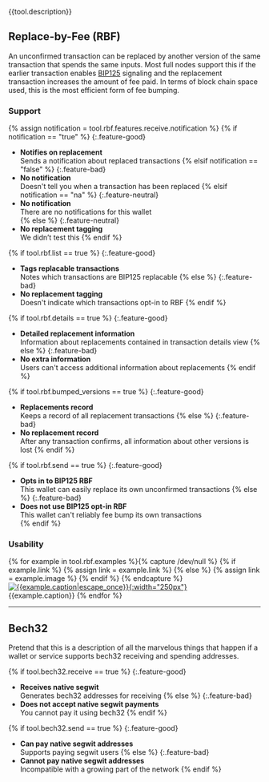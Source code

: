 {{tool.description}}

## Replace-by-Fee (RBF)

An unconfirmed transaction can be replaced by another version of the
same transaction that spends the same inputs.  Most full nodes support
this if the earlier transaction enables [BIP125](https://github.com/bitcoin/bips/blob/master/bip-0125.mediawiki) signaling and the
replacement transaction increases the amount of fee paid.  In terms of
block chain space used, this is the most efficient form of fee bumping.

### Support

{% assign notification = tool.rbf.features.receive.notification %}
{% if notification == "true" %}
  {:.feature-good}
  - **Notifies on replacement**<br>
    Sends a notification about replaced transactions
{% elsif notification == "false" %}
  {:.feature-bad}
  - **No notification**<br>
    Doesn't tell you when a transaction has been replaced
{% elsif notification == "na" %}
  {:.feature-neutral}
  - **No notification**<br>
    There are no notifications for this wallet   
{% else %}
  {:.feature-neutral}
  - **No replacement tagging**<br>
    We didn’t test this 
{% endif %}

{% if tool.rbf.list == true %}
  {:.feature-good}
  - **Tags replacable transactions**<br>
    Notes which transactions are BIP125 replacable
{% else %}
  {:.feature-bad}
  - **No replacement tagging**<br>
    Doesn't indicate which transactions opt-in to RBF
{% endif %}

{% if tool.rbf.details == true %}
  {:.feature-good}
  - **Detailed replacement information**<br>
    Information about replacements contained in transaction details view
{% else %}
  {:.feature-bad}
  - **No extra information**<br>
    Users can't access additional information about replacements
{% endif %}

{% if tool.rbf.bumped_versions == true %}
  {:.feature-good}
  - **Replacements record**<br>
    Keeps a record of all replacement transactions
{% else %}
  {:.feature-bad}
  - **No replacement record**<br>
    After any transaction confirms, all information about other versions is lost
{% endif %}

{% if tool.rbf.send == true %}
  {:.feature-good}
  - **Opts in to BIP125 RBF**<br>
    This wallet can easily replace its own unconfirmed transactions
{% else %}
  {:.feature-bad}
  - **Does not use BIP125 opt-in RBF**<br>
    This wallet can't reliably fee bump its own transactions    
{% endif %}

### Usability

{% for example in tool.rbf.examples %}{% capture /dev/null %}
  {% if example.link %}
    {% assign link = example.link %}
  {% else %}
    {% assign link = example.image %}
  {% endif %}
{% endcapture %}
<br />[![{{example.caption|escape_once}}]({{example.image}}){:width="250px"}]({{link}})
<br />{{example.caption}}
{% endfor %}

---

## Bech32

Pretend that this is a description of all the marvelous things that
happen if a wallet or service supports bech32 receiving and spending
addresses. 

{% if tool.bech32.receive == true %}
  {:.feature-good}
  - **Receives native segwit**<br>
    Generates bech32 addresses for receiving
{% else %}
  {:.feature-bad}
  - **Does not accept native segwit payments**<br>
    You cannot pay it using bech32
{% endif %}

{% if tool.bech32.send == true %}
  {:.feature-good}
  - **Can pay native segwit addresses**<br>
    Supports paying segwit users
{% else %}
  {:.feature-bad}
  - **Cannot pay native segwit addresses**<br>
    Incompatible with a growing part of the network
{% endif %}
